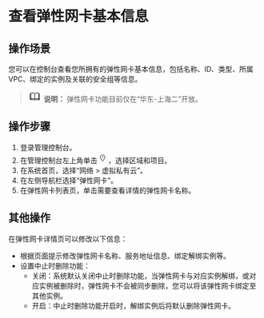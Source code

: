 # 查看弹性网卡基本信息<a name="vpc_nic_0007"></a>

## 操作场景<a name="section66699152161428"></a>

您可以在控制台查看您所拥有的弹性网卡基本信息，包括名称、ID、类型、所属VPC、绑定的实例及关联的安全组等信息。

>![](public_sys-resources/icon-note.gif) **说明：** 
>弹性网卡功能目前仅在“华东-上海二”开放。

## 操作步骤<a name="section16419124611591"></a>

1.  登录管理控制台。
2.  在管理控制台左上角单击![](figures/icon-region.png)，选择区域和项目。
3.  在系统首页，选择“网络 \> 虚拟私有云”。
4.  在左侧导航栏选择“弹性网卡”。
5.  在弹性网卡列表页，单击需要查看详情的弹性网卡名称。

## 其他操作<a name="section102411925173712"></a>

在弹性网卡详情页可以修改以下信息：

-   根据页面提示修改弹性网卡名称、服务地址信息、绑定解绑实例等。
-   设置中止时删除功能：
    -   关闭：系统默认关闭中止时删除功能，当弹性网卡与对应实例解绑，或对应实例被删除时，弹性网卡不会被同步删除，您可以将该弹性网卡绑定至其他实例。
    -   开启：中止时删除功能开启时，解绑实例后将默认删除弹性网卡。


